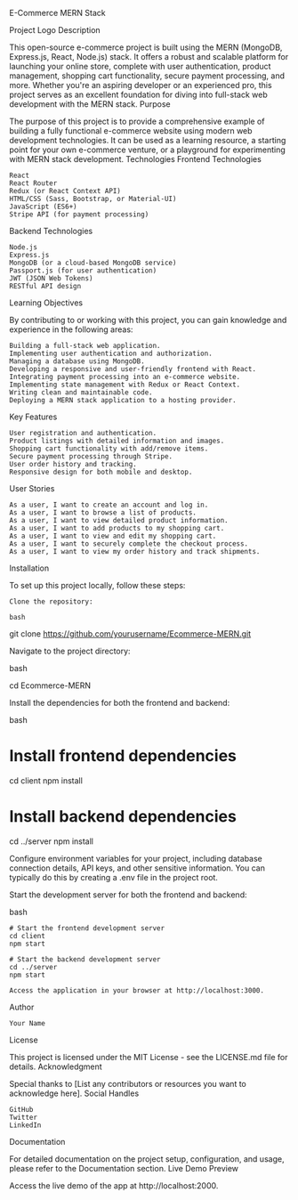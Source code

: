 E-Commerce MERN Stack

Project Logo
Description

This open-source e-commerce project is built using the MERN (MongoDB, Express.js, React, Node.js) stack. It offers a robust and scalable platform for launching your online store, complete with user authentication, product management, shopping cart functionality, secure payment processing, and more. Whether you're an aspiring developer or an experienced pro, this project serves as an excellent foundation for diving into full-stack web development with the MERN stack.
Purpose

The purpose of this project is to provide a comprehensive example of building a fully functional e-commerce website using modern web development technologies. It can be used as a learning resource, a starting point for your own e-commerce venture, or a playground for experimenting with MERN stack development.
Technologies
Frontend Technologies

    React
    React Router
    Redux (or React Context API)
    HTML/CSS (Sass, Bootstrap, or Material-UI)
    JavaScript (ES6+)
    Stripe API (for payment processing)

Backend Technologies

    Node.js
    Express.js
    MongoDB (or a cloud-based MongoDB service)
    Passport.js (for user authentication)
    JWT (JSON Web Tokens)
    RESTful API design

Learning Objectives

By contributing to or working with this project, you can gain knowledge and experience in the following areas:

    Building a full-stack web application.
    Implementing user authentication and authorization.
    Managing a database using MongoDB.
    Developing a responsive and user-friendly frontend with React.
    Integrating payment processing into an e-commerce website.
    Implementing state management with Redux or React Context.
    Writing clean and maintainable code.
    Deploying a MERN stack application to a hosting provider.

Key Features

    User registration and authentication.
    Product listings with detailed information and images.
    Shopping cart functionality with add/remove items.
    Secure payment processing through Stripe.
    User order history and tracking.
    Responsive design for both mobile and desktop.

User Stories

    As a user, I want to create an account and log in.
    As a user, I want to browse a list of products.
    As a user, I want to view detailed product information.
    As a user, I want to add products to my shopping cart.
    As a user, I want to view and edit my shopping cart.
    As a user, I want to securely complete the checkout process.
    As a user, I want to view my order history and track shipments.

Installation

To set up this project locally, follow these steps:

    Clone the repository:

    bash

git clone https://github.com/yourusername/Ecommerce-MERN.git

Navigate to the project directory:

bash

cd Ecommerce-MERN

Install the dependencies for both the frontend and backend:

bash

# Install frontend dependencies
cd client
npm install

# Install backend dependencies
cd ../server
npm install

Configure environment variables for your project, including database connection details, API keys, and other sensitive information. You can typically do this by creating a .env file in the project root.

Start the development server for both the frontend and backend:

bash

    # Start the frontend development server
    cd client
    npm start

    # Start the backend development server
    cd ../server
    npm start

    Access the application in your browser at http://localhost:3000.

Author

    Your Name

License

This project is licensed under the MIT License - see the LICENSE.md file for details.
Acknowledgment

Special thanks to [List any contributors or resources you want to acknowledge here].
Social Handles

    GitHub
    Twitter
    LinkedIn

Documentation

For detailed documentation on the project setup, configuration, and usage, please refer to the Documentation section.
Live Demo Preview

Access the live demo of the app at http://localhost:2000.
